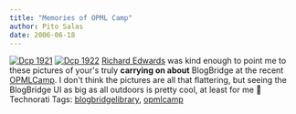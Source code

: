 ```yaml
---
title: "Memories of OPML Camp"
author: Pito Salas
date: 2006-06-18
---
```




[![Dcp
1921](https://i0.wp.com/s3.media.squarespace.com/production/1075723/12829350/weblogs/images/dcp_1921-tm.jpg?resize=352%2C233)](<https://i0.wp.com/s3.media.squarespace.com/production/1075723/12829350/weblogs/images/dcp_1921.jpg>)
[![Dcp
1922](https://i0.wp.com/s3.media.squarespace.com/production/1075723/12829350/weblogs/images/dcp_1922-tm.jpg?resize=352%2C233)](<https://i0.wp.com/s3.media.squarespace.com/production/1075723/12829350/weblogs/images/dcp_1922.jpg>)
[Richard Edwards](<http://www.treesandclouds.net/>) was kind enough to point
me to these pictures of your's truly **carrying on about** BlogBridge at the
recent [OPMLCamp](<http://www.opmlcamp.com/>). I don't think the pictures are
all that flattering, but seeing the BlogBridge UI as big as all outdoors is
pretty cool, at least for me 🙂 Technorati Tags:
[blogbridgelibrary](<http://www.technorati.com/tag/blogbridgelibrary>),
[opmlcamp](<http://www.technorati.com/tag/opmlcamp>)


